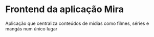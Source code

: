 # Frontend da aplicação Mira

Aplicação que centraliza conteúdos de mídias como filmes, séries e mangás num único lugar
